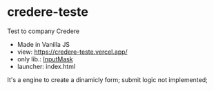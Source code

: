 # credere-teste
Test to company Credere

- Made in Vanilla JS
- view: https://credere-teste.vercel.app/
- only lib.: [InputMask](https://github.com/RobinHerbots/Inputmask)
- launcher: index.html

It's a engine to create a dinamicly form;
submit logic not implemented;
